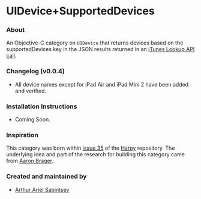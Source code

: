 # UIDevice+SupportedDevices

### About
An Objective-C category on `UIDevice` that returns devices based on the supportedDevices key in the JSON results returned in an [iTunes Lookup API call](http://itunes.apple.com/lookup).

### Changelog (v0.0.4)
- All device names except for iPad Air and iPad Mini 2 have been added and verified.

### Installation Instructions

- Coming Soon.

### Inspiration
This category was born within [issue 35](https://github.com/ArtSabintsev/Harpy/issues/35) of the [Harpy](http://www.github.com/ArtSabintsev/Harpy) repository. The underlying idea and part of the research for building this category came from [Aaron Brager](http://www.github.com/getaaron). 

### Created and maintained by
- [Arthur Ariel Sabintsev](http://www.sabintsev.com/) 
